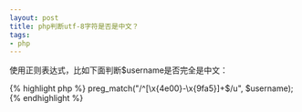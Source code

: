 ```yaml
---
layout: post
title: php判断utf-8字符是否是中文？
tags:
- php
---
```

使用正则表达式，比如下面判断$username是否完全是中文：

{% highlight php %}
preg_match("/^[\x{4e00}-\x{9fa5}]+$/u", $username);
{% endhighlight %}

